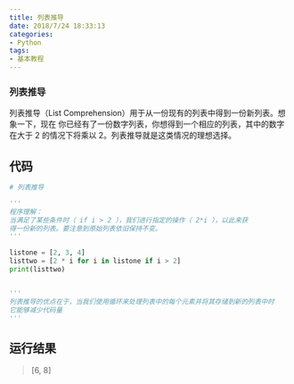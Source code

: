 ```yaml
---
title: 列表推导
date: 2018/7/24 18:33:13
categories: 
- Python
tags: 
- 基本教程
---
```


### 列表推导

列表推导（List Comprehension）用于从一份现有的列表中得到一份新列表。想象一下，现在
你已经有了一份数字列表，你想得到一个相应的列表，其中的数字在大于 2 的情况下将乘以
2。列表推导就是这类情况的理想选择。

## 代码

```python
# 列表推导

'''
程序理解：
当满足了某些条件时（ if i > 2 ），我们进行指定的操作（ 2*i ），以此来获
得一份新的列表。要注意到原始列表依旧保持不变。
'''

listone = [2, 3, 4]
listtwo = [2 * i for i in listone if i > 2]
print(listtwo)


'''
列表推导的优点在于，当我们使用循环来处理列表中的每个元素并将其存储到新的列表中时
它能够减少代码量
'''
```

## 运行结果

> [6, 8]